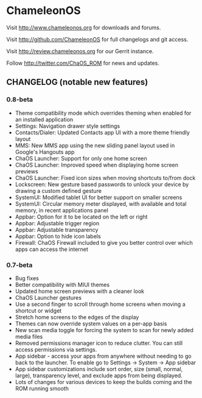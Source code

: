 ChameleonOS
===============

Visit http://www.chameleonos.org for downloads and forums.

Visit http://github.com/ChameleonOS for full changelogs and git access.

Visit http://review.chameleonos.org for our Gerrit instance.

Follow http://twitter.com/ChaOS_ROM for news and updates.

CHANGELOG (notable new features)
---------

### 0.8-beta
* Theme compatibility mode which overrides theming when enabled for an installed application
* Settings: Navigation drawer style settings
* Contacts/Dialer: Updated Contacts app UI with a more theme friendly layout
* MMS: New MMS app using the new sliding panel layout used in Google's Hangouts app
* ChaOS Launcher: Support for only one home screen
* ChaOS Launcher: Improved speed when displaying home screen previews
* ChaOS Launcher: Fixed icon sizes when moving shortcuts to/from dock
* Lockscreen: New gesture based passwords to unlock your device by drawing a custom defined gesture
* SystemUI: Modified tablet UI for better support on smaller screens
* SystemUI: Circular memory meter displayed, with available and total memory, in recent applications panel
* Appbar: Option for it to be located on the left or right
* Appbar: Adjustable trigger region
* Appbar: Adjustable transparency
* Appbar: Option to hide icon labels
* Firewall: ChaOS Firewall included to give you better control over which apps can access the internet

### 0.7-beta
* Bug fixes
* Better compatibility with MIUI themes
* Updated home screen previews with a cleaner look
* ChaOS Launcher gestures
* Use a second finger to scroll through home screens when moving a shortcut or widget
* Stretch home screens to the edges of the display
* Themes can now override system values on a per-app basis
* New scan media toggle for forcing the system to scan for newly added media files
* Removed permissions manager icon to reduce clutter. You can still access permissions via settings.
* App sidebar - access your apps from anywhere without needing to go back to the launcher. To enable go to Settings -> System -> App sidebar
* App sidebar customizations include sort order, size (small, normal, large), transparency level, and exclude apps from being displayed.
* Lots of changes for various devices to keep the builds coming and the ROM running smooth
